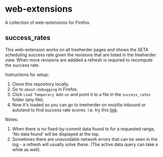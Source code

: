 # web-extensions

A collection of web-extensions for Firefox.

## success_rates

This web-extension works on all treeherder pages and shows the SETA scheduling success rate given the revisions that are listed in the treeherder view. When more revisions are addded a refresh is required to recompute the success rate.

Instructions for setup: 
1. Clone this repository locally.
2. Go to `about:debugging` in Firefox.
3. Click `Load Temporary Add-on` and point it to a file in the `success_rates` folder (any file).
4. Now it's loaded so you can go to treeherder on mozilla-inbound or autoland to find success rate scores. i.e. try this [link](https://treeherder.mozilla.org/#/jobs?repo=mozilla-inbound&searchStr=decisionkjhk&fromchange=693c18f60a0fc7dcac8f5162de4f248b0570e27e).

Notes:
1. When there is no fixed-by-commit data found to for a requested range, 'No data found' will be displayed at the top.
2. Sometimes there are unavoidable network errors that can be seen in the log - a refresh will usually solve these. (The active data query can take a while as well).
